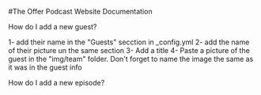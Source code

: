 #The Offer Podcast Website Documentation

How do I add a new guest?

1- add their name in the "Guests" secction in _config.yml
2- add the name of their picture un the same section
3- Add a title
4- Paste a picture of the guest in the "img/team" folder. Don't forget to name the image the same as it was in the guest info

How do I add a new episode?